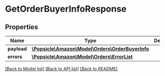 # GetOrderBuyerInfoResponse

## Properties
Name | Type | Description | Notes
------------ | ------------- | ------------- | -------------
**payload** | [**\Popsicle\Amazon\Model\Orders\OrderBuyerInfo**](OrderBuyerInfo.md) |  | [optional] 
**errors** | [**\Popsicle\Amazon\Model\Orders\ErrorList**](ErrorList.md) |  | [optional] 

[[Back to Model list]](../../README.md#documentation-for-models) [[Back to API list]](../../README.md#documentation-for-api-endpoints) [[Back to README]](../../README.md)

